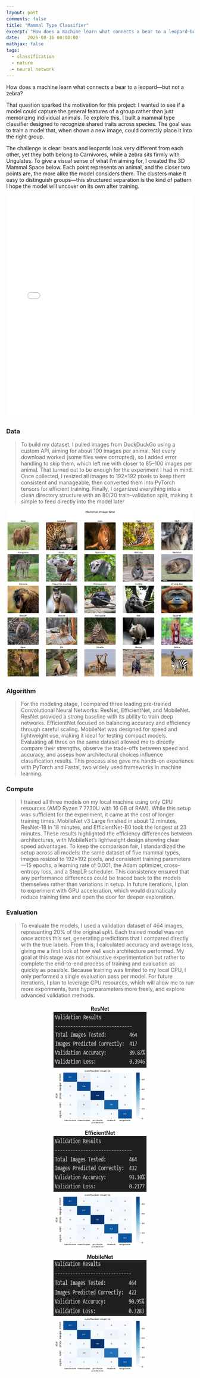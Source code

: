 ```yaml
---
layout: post
comments: false
title: "Mammal Type Classifier"
excerpt: "How does a machine learn what connects a bear to a leopard—but not a zebra?"
date:   2025-08-16 00:00:00
mathjax: false
tags: 
  - classification
  - nature
  - neural network
---
```


How does a machine learn what connects a bear to a leopard—but not a zebra?

That question sparked the motivation for this project: I wanted to see if a model could capture the general features of a group rather than just memorizing individual animals. To explore this, I built a mammal type classifier designed to recognize shared traits across species. The goal was to train a model that, when shown a new image, could correctly place it into the right group.

The challenge is clear: bears and leopards look very different from each other, yet they both belong to Carnivores, while a zebra sits firmly with Ungulates. To give a visual sense of what I’m aiming for, I created the 3D Mammal Space below. Each point represents an animal, and the closer two points are, the more alike the model considers them. The clusters make it easy to distinguish groups—this structured separation is the kind of pattern I hope the model will uncover on its own after training.

<iframe src="/assets/3D_mammal_space.html" width="100%" height="600" style="border:none;"></iframe>

### Data 
> To build my dataset, I pulled images from DuckDuckGo using a custom API, aiming for about 100 images per animal. Not every download worked (some files were corrupted), so I added error handling to skip them, which left me with closer to 85–100 images per animal. That turned out to be enough for the experiment I had in mind. Once collected, I resized all images to 192×192 pixels to keep them consistent and manageable, then converted them into PyTorch tensors for efficient training. Finally, I organized everything into a clean directory structure with an 80/20 train–validation split, making it simple to feed directly into the model later

<p align="center">
  <img src="/assets/output.png" alt="Mammal Image Grid" width="600" height="450" />
</p>

### Algorithm
> For the modeling stage, I compared three leading pre-trained Convolutional Neural Networks: ResNet, EfficientNet, and MobileNet. ResNet provided a strong baseline with its ability to train deep networks. EfficientNet focused on balancing accuracy and efficiency through careful scaling. MobileNet was designed for speed and lightweight use, making it ideal for testing compact models. Evaluating all three on the same dataset allowed me to directly compare their strengths, observe the trade-offs between speed and accuracy, and assess how architectural choices influence classification results. This process also gave me hands-on experience with PyTorch and Fastai, two widely used frameworks in machine learning.

### Compute
> I trained all three models on my local machine using only CPU resources (AMD Ryzen 7 7730U with 16 GB of RAM). While this setup was sufficient for the experiment, it came at the cost of longer training times: MobileNet v3 Large finished in about 12 minutes, ResNet-18 in 18 minutes, and EfficientNet-B0 took the longest at 23 minutes. These results highlighted the efficiency differences between architectures, with MobileNet’s lightweight design showing clear speed advantages. To keep the comparison fair, I standardized the setup across all models: the same dataset of five mammal types, images resized to 192×192 pixels, and consistent training parameters—15 epochs, a learning rate of 0.001, the Adam optimizer, cross-entropy loss, and a StepLR scheduler. This consistency ensured that any performance differences could be traced back to the models themselves rather than variations in setup. In future iterations, I plan to experiment with GPU acceleration, which would dramatically reduce training time and open the door for deeper exploration.

### Evaluation
> To evaluate the models, I used a validation dataset of 464 images, representing 20% of the original split. 
Each trained model was run once across this set, generating predictions that I compared directly with the 
true labels. From this, I calculated accuracy and average loss, giving me a first look at how well each architecture 
performed. My goal at this stage was not exhaustive experimentation but rather to complete the end-to-end process of 
training and evaluation as quickly as possible. Because training was limited to my local CPU, I only performed a 
single evaluation pass per model. For future iterations, I plan to leverage GPU resources, which will allow me to 
run more experiments, tune hyperparameters more freely, and explore advanced validation methods.

<div align="center">
  <figure style="display:inline-block; margin:5px;">
    <figcaption align="center"><b>ResNet</b></figcaption>
    <img src="/assets/resnet_validation.png" alt="resnet_v" width="250" height="150" title="ResNet" />
    <img src="/assets/resnet_confusionmatrix.png" alt="resnet_c" width="250" height="150" title="ResNet" />
  </figure>
  <figure style="display:inline-block; margin:5px;">
    <figcaption align="center"><b>EfficientNet</b></figcaption>
    <img src="/assets/efficientnet_validation.png" alt="efficientnet_v" width="250" height="150"/>
    <img src="/assets/efficientnet_confusionmatrix.png" alt="efficientnet_c" width="250" height="150"/>
  </figure>
  <figure style="display:inline-block; margin:5px;">
  <figcaption align="center"><b>MobileNet</b></figcaption>
    <img src="/assets/mobilenet_validation.png" alt="mobilenet_v" width="250" height="150" />
    <img src="/assets/mobilenet_confusionmatrix.png" alt="mobilenet_c" width="250" height="150" />
  </figure>
</div>